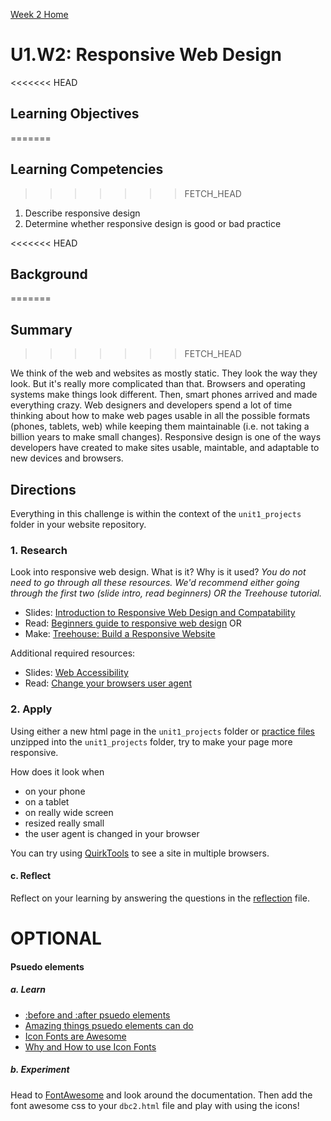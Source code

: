 [Week 2 Home](../)

# U1.W2: Responsive Web Design 

<<<<<<< HEAD
## Learning Objectives
=======
## Learning Competencies
>>>>>>> FETCH_HEAD
1. Describe responsive design
2. Determine whether responsive design is good or bad practice


<<<<<<< HEAD
## Background
=======
## Summary
>>>>>>> FETCH_HEAD

We think of the web and websites as mostly static. They look the way
they look.  But it's really more complicated than that.  Browsers and
operating systems make things look different. Then, smart phones arrived
and made everything crazy.  Web designers and developers spend a lot of
time thinking about how to make web pages usable in all the possible
formats (phones, tablets, web) while keeping them maintainable (i.e. not
taking a billion years to make small changes). Responsive design is one
of the ways developers have created to make sites usable, maintable, and
adaptable to new devices and browsers. 


## Directions

Everything in this challenge is within the context of the `unit1_projects` folder in your website repository. 

### 1. Research

Look into responsive web design.  What is it? Why is it used?
*You do not need to go through all these resources.  We'd recommend either going through the first two (slide intro, read beginners) OR the Treehouse tutorial.*

* Slides: [Introduction to Responsive Web Design and Compatability](http://girldevelopit.com/assets/intermediate-html-css/class4.html)
* Read: [Beginners guide to responsive web design](http://blog.teamtreehouse.com/beginners-guide-to-responsive-web-design)
OR
* Make: [Treehouse: Build a Responsive Website](http://teamtreehouse.com/library/build-a-responsive-website)

Additional required resources:
* Slides: [Web Accessibility](http://girldevelopit.com/assets/web-accessibility/index.html)
* Read: [Change your browsers user agent](http://osxdaily.com/2013/01/16/change-user-agent-chrome-safari-firefox/)


### 2. Apply

Using either a new html page in the `unit1_projects` folder or [practice files](http://girldevelopit.com/assets/intermediate-html-css/class4.zip) unzipped into the `unit1_projects` folder, try to make your page more responsive. 

How does it look when
* on your phone 
* on a tablet
* on really wide screen
* resized really small
* the user agent is changed in your browser

You can try using [QuirkTools](http://quirktools.com/screenfly) to see a site in multiple browsers.

#### c. Reflect
Reflect on your learning by answering the questions in the [reflection](my_reflection.md) file.


# **OPTIONAL**
#### Psuedo elements

##### a. Learn

* [:before and :after psuedo
elements](http://coding.smashingmagazine.com/2011/07/13/learning-to-use-the-before-and-after-pseudo-elements-in-css/)
* [Amazing things psuedo elements can
do](http://css-tricks.com/pseudo-element-roundup/)
* [Icon Fonts are Awesome](https://css-tricks.com/examples/IconFont/)
* [Why and How to use Icon
Fonts](http://www.vanseodesign.com/web-design/icon-fonts/)

##### b. Experiment
Head to [FontAwesome](http://fontawesome.io/) and look around the
documentation.  Then add the font awesome css to your `dbc2.html` file
and play with using the icons!

